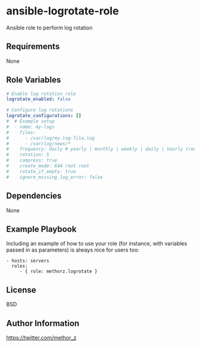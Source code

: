 ansible-logrotate-role
=========

Ansible role to perform log rotation

Requirements
------------

None

Role Variables
--------------
```YAML
# Enable log rotation role
logrotate_enabled: false

# Configure log rotations
logrotate_configurations: []
#  # Example setup
#  - name: my-logs
#    files:
#      - /var/log/my-log-file.log
#      - /var/log/news/*
#    frequency: daily # yearly | monthly | weekly | daily | hourly (requires crontab modification)
#    rotation: 5
#    compress: true
#    create_mode: 644 root root
#    rotate_if_empty: true
#    ignore_missing_log_error: false
```

Dependencies
------------

None

Example Playbook
----------------

Including an example of how to use your role (for instance, with variables passed in as parameters) is always nice for users too:

    - hosts: servers
      roles:
         - { role: methorz.logrotate }

License
-------

BSD

Author Information
------------------

https://twitter.com/methor_z
